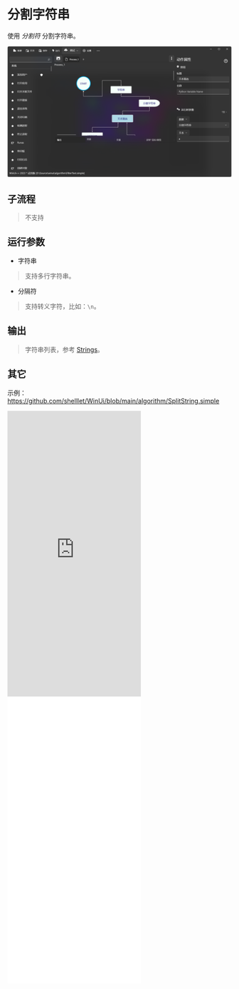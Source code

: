 # 分割字符串 
使用 *分割符* 分割字符串。

![SplitString](./images/02.png ':size=90%')

## 子流程

> 不支持

## 运行参数

* 字符串
> 支持多行字符串。

* 分隔符
> 支持转义字符，比如：`\n`。

## 输出

> 字符串列表，参考 [Strings](./types/String.md)。


## 其它

示例：https://github.com/shelllet/WinUi/blob/main/algorithm/SplitString.simple

<iframe type="text/html" height="640px" src="https://www.youtube.com/embed/iT-9KuMpEN4" frameborder="0"></iframe>

<iframe src="//player.bilibili.com/player.html?bvid=BV1qF2JYBETp&page=1&autoplay=0" height='640px' scrolling="no" frameborder="no" framespacing="0" allowfullscreen="true"></iframe>
